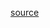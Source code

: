 [source](https://github.com/kossidts/react-stockcharts/blob/master/docs/lib/charts/VolumeProfileChart.js)

<!--, [codesandbox](https://codesandbox.io/s/github/rrag/react-stockcharts-examples2/tree/master/examples/VolumeProfileChart) -->
